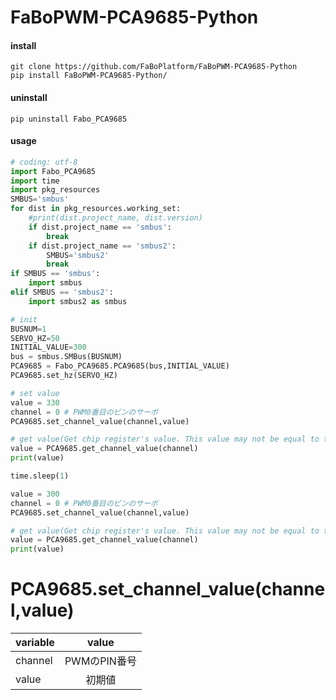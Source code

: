 # FaBoPWM-PCA9685-Python
#### install
```
git clone https://github.com/FaBoPlatform/FaBoPWM-PCA9685-Python
pip install FaBoPWM-PCA9685-Python/
```

#### uninstall
```
pip uninstall Fabo_PCA9685
```

#### usage
```python
# coding: utf-8
import Fabo_PCA9685
import time
import pkg_resources
SMBUS='smbus'
for dist in pkg_resources.working_set:
    #print(dist.project_name, dist.version)
    if dist.project_name == 'smbus':
        break
    if dist.project_name == 'smbus2':
        SMBUS='smbus2'
        break
if SMBUS == 'smbus':
    import smbus
elif SMBUS == 'smbus2':
    import smbus2 as smbus

# init
BUSNUM=1
SERVO_HZ=50
INITIAL_VALUE=300
bus = smbus.SMBus(BUSNUM)
PCA9685 = Fabo_PCA9685.PCA9685(bus,INITIAL_VALUE)
PCA9685.set_hz(SERVO_HZ)

# set value
value = 330
channel = 0 # PWM0番目のピンのサーボ
PCA9685.set_channel_value(channel,value)

# get value(Get chip register's value. This value may not be equal to the actual position.)
value = PCA9685.get_channel_value(channel)
print(value)

time.sleep(1)

value = 300
channel = 0 # PWM0番目のピンのサーボ
PCA9685.set_channel_value(channel,value)

# get value(Get chip register's value. This value may not be equal to the actual position.)
value = PCA9685.get_channel_value(channel)
print(value)
```

# PCA9685.set_channel_value(channel,value)

| variable      | value         | 
| ------------- |:-------------:|
| channel       | PWMのPIN番号   |
| value         | 初期値         |
